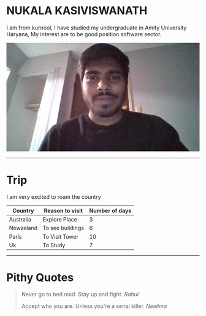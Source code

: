 # NUKALA KASIVISWANATH
I am from kurnool, I have studied my undergraduate in Amity University Haryana, My interest are to be good position software sector.

![Aboutme](/WIN_20230201_20_28_36_Pro.jpg)

---

# Trip
I am very excited to roam the country

|  **Country**  |  **Reason to visit**  |  **Number of days**  |
|---------------|-----------------------|----------------------|
|  Australia    |  Explore Place        |  3                   |
|  Newzeland    |  To see buildings     |  6                   |
|  Paris        |  To Visit Tower       |  10                  |
|  Uk           |  To Study             |  7                   |

---

# Pithy Quotes

>Never go to bed mad. Stay up and fight. _Rahul_
>
>Accept who you are. Unless you're a serial killer. _Neelima_